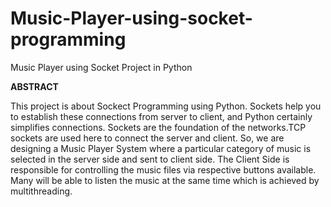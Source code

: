 # Music-Player-using-socket-programming
Music Player using Socket Project in Python

**ABSTRACT**

This project is about Sockect Programming using Python. Sockets 
help you to establish these connections from server to client, and 
Python certainly simplifies connections.
Sockets are the foundation of the networks.TCP sockets are used 
here to connect the server and client.
 So, we are designing a Music Player System where a particular 
category of music is selected in the server side and sent to client 
side.
The Client Side is responsible for controlling the music files via 
respective buttons available. Many will be able to listen the music at 
the same time which is achieved by multithreading.

